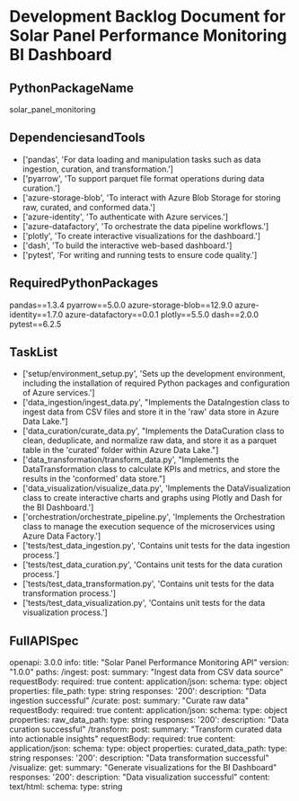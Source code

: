# Development Backlog Document for Solar Panel Performance Monitoring BI Dashboard

## PythonPackageName

solar_panel_monitoring

## DependenciesandTools

- ['pandas', 'For data loading and manipulation tasks such as data ingestion, curation, and transformation.']
- ['pyarrow', 'To support parquet file format operations during data curation.']
- ['azure-storage-blob', 'To interact with Azure Blob Storage for storing raw, curated, and conformed data.']
- ['azure-identity', 'To authenticate with Azure services.']
- ['azure-datafactory', 'To orchestrate the data pipeline workflows.']
- ['plotly', 'To create interactive visualizations for the dashboard.']
- ['dash', 'To build the interactive web-based dashboard.']
- ['pytest', 'For writing and running tests to ensure code quality.']

## RequiredPythonPackages

pandas==1.3.4
pyarrow==5.0.0
azure-storage-blob==12.9.0
azure-identity==1.7.0
azure-datafactory==0.0.1
plotly==5.5.0
dash==2.0.0
pytest==6.2.5


## TaskList

- ['setup/environment_setup.py', 'Sets up the development environment, including the installation of required Python packages and configuration of Azure services.']
- ['data_ingestion/ingest_data.py', "Implements the DataIngestion class to ingest data from CSV files and store it in the 'raw' data store in Azure Data Lake."]
- ['data_curation/curate_data.py', "Implements the DataCuration class to clean, deduplicate, and normalize raw data, and store it as a parquet table in the 'curated' folder within Azure Data Lake."]
- ['data_transformation/transform_data.py', "Implements the DataTransformation class to calculate KPIs and metrics, and store the results in the 'conformed' data store."]
- ['data_visualization/visualize_data.py', 'Implements the DataVisualization class to create interactive charts and graphs using Plotly and Dash for the BI Dashboard.']
- ['orchestration/orchestrate_pipeline.py', 'Implements the Orchestration class to manage the execution sequence of the microservices using Azure Data Factory.']
- ['tests/test_data_ingestion.py', 'Contains unit tests for the data ingestion process.']
- ['tests/test_data_curation.py', 'Contains unit tests for the data curation process.']
- ['tests/test_data_transformation.py', 'Contains unit tests for the data transformation process.']
- ['tests/test_data_visualization.py', 'Contains unit tests for the data visualization process.']

## FullAPISpec

openapi: 3.0.0
info:
  title: "Solar Panel Performance Monitoring API"
  version: "1.0.0"
paths:
  /ingest:
    post:
      summary: "Ingest data from CSV data source"
      requestBody:
        required: true
        content:
          application/json:
            schema:
              type: object
              properties:
                file_path:
                  type: string
      responses:
        '200':
          description: "Data ingestion successful"
  /curate:
    post:
      summary: "Curate raw data"
      requestBody:
        required: true
        content:
          application/json:
            schema:
              type: object
              properties:
                raw_data_path:
                  type: string
      responses:
        '200':
          description: "Data curation successful"
  /transform:
    post:
      summary: "Transform curated data into actionable insights"
      requestBody:
        required: true
        content:
          application/json:
            schema:
              type: object
              properties:
                curated_data_path:
                  type: string
      responses:
        '200':
          description: "Data transformation successful"
  /visualize:
    get:
      summary: "Generate visualizations for the BI Dashboard"
      responses:
        '200':
          description: "Data visualization successful"
          content:
            text/html:
              schema:
                type: string


